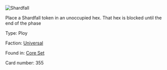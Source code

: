 
![Shardfall](https://warhammerunderworlds.com/wp-content/uploads/sites/6/2017/12/355_ENG-Shardfall.png)

Place a Shardfall token in an unoccupied hex. That hex is blocked until the end of the phase

Type: Ploy

Faction: [Universal](/factions/universal.md)

Found in: [Core Set](/locations/core-set.md)

Card number: 355
